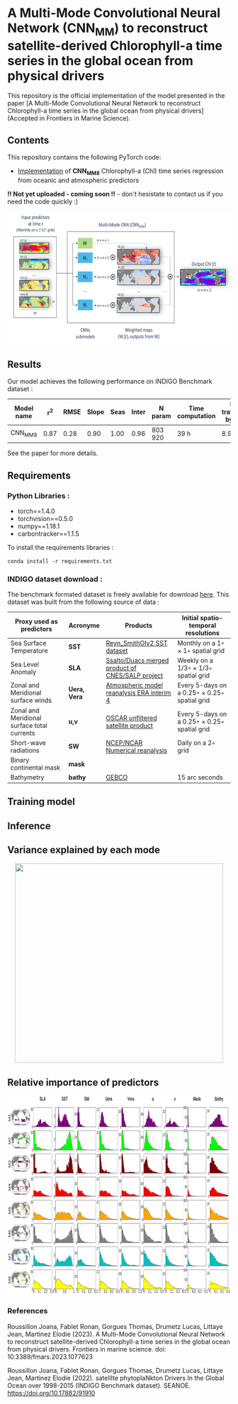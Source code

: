 
# A Multi-Mode Convolutional Neural Network (CNN<sub>MM</sub>) to reconstruct satellite-derived Chlorophyll-a time series in the global ocean from physical drivers

This repository is the official implementation of the model presented in the paper [A Multi-Mode Convolutional Neural Network to reconstruct
Chlorophyll-a time series in the global ocean from physical drivers](Accepted in Frontiers in Marine Science). 

## Contents
This repository contains the following PyTorch code:
- [Implementation]() of **CNN<sub>MM8</sub>** Chlorophyll-a (Chl) time series regression from oceanic and atmospheric predictors 

**!! Not yet uploaded - coming soon !!** - don't hesistate to contact us if you need the code quickly :)


<p align="center">
  <img src="https://github.com/JoanaR/multi-mode-CNN-pytorch/blob/main/Fig1.jpg" width="650" height="300" >
</p>

## Results

Our model achieves the following performance on INDIGO Benchmark dataset :

| Model name         | r<sup>2</sup>  | RMSE | Slope|Seas|Inter|N param|Time computation|Km travelled by car|
| ---|--- | ---   |--- | --   |--    |--    | --             |--                 |
| CNN<sub>MM8</sub>|0.87 | 0.28   |0.90 | 1.00   |0.96    |803 920    | 39 h             |8.9                 |


See the paper for more details.


## Requirements

### Python Libraries :

* torch==1.4.0
* torchvision==0.5.0
* numpy==1.18.1
* carbontracker==1.1.5
    
 To install the requirements libraries :
 
```
conda install -r requirements.txt
```
    
 
### INDIGO dataset download :
The benchmark formated dataset is freely available for download [here](https://www.seanoe.org/data/00807/91910/). 
This dataset was built from the following source of data :

| Proxy used as predictors         | Acronyme  | Products | Initial spatio-temporal resolutions|
| ------------------ |--- | --- |--- |
| Sea Surface Temperature       | **SST** | [Reyn_SmithOIv2 SST dataset](https://iridl.ldeo.columbia.edu/SOURCES/.NOAA/.NCEP/.EMC/.CMB/.GLOBAL/.Reyn_SmithOIv2/)  |Monthly on a 1◦ × 1◦ spatial grid|
| Sea Level Anomaly      |**SLA** |[Ssalto/Duacs merged product of CNES/SALP project]() |Weekly on a 1/3◦ × 1/3◦ spatial grid|
| Zonal and Meridional surface winds       |  **Uera, Vera** |[Atmospheric model reanalysis ERA interim 4](https://www.ecmwf.int/en/forecasts/datasets/reanalysis-datasets/era-interim) |Every 5-days on a 0.25◦ × 0.25◦ spatial grid|
| Zonal and Meridional surface total currents     |  **u,v** |[OSCAR unfiltered satellite product](https://podaac.jpl.nasa.gov/dataset/OSCAR_L4_OC_third-deg) |Every 5-days on a 0.25◦ × 0.25◦ spatial grid|
| Short-wave radiations      |  **SW** |[NCEP/NCAR Numerical reanalysis]() |Daily on a 2◦ grid|
| Binary continental mask       |  **mask** |||
| Bathymetry      |  **bathy** | [GEBCO](https://www.gebco.net/data_and_products/gridded_bathymetry_data/gebco_2020/)|15 arc seconds|



## Training model


## Inference


## Variance explained by each mode

<p align="center">
  <img src="https://github.com/JoanaR/multi-mode-CNN-pytorch/blob/main/Variance.png" width="470" height="450" >
</p>


## Relative importance of predictors

<p align="center">
  <img src="https://github.com/JoanaR/multi-mode-CNN-pytorch/blob/main/Fig_9.jpg" width="850" height="450" >
</p>

### References

Roussillon Joana, Fablet Ronan, Gorgues Thomas, Drumetz Lucas, Littaye Jean, Martinez Elodie (2023). A Multi-Mode Convolutional Neural Network to reconstruct satellite-derived Chlorophyll-a time series in the global ocean from physical drivers. Frontiers in marine science.  doi: 10.3389/fmars.2023.1077623

Roussillon Joana, Fablet Ronan, Gorgues Thomas, Drumetz Lucas, Littaye Jean, Martinez Elodie (2022). satellIte phytoplaNkton Drivers In the Global Ocean over 1998-2015 (INDIGO Benchmark dataset). SEANOE. https://doi.org/10.17882/91910



